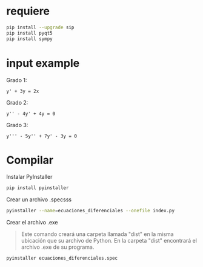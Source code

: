 # requiere 
```bash
pip install --upgrade sip
pip install pyqt5
pip install sympy
```
# input example
Grado 1: 
~~~
y' + 3y = 2x
~~~

Grado 2:
~~~
y'' - 4y' + 4y = 0
~~~

Grado 3:
~~~
y''' - 5y'' + 7y' - 3y = 0
~~~

# Compilar
Instalar PyInstaller
```bash
pip install pyinstaller
```
Crear un archivo .specsss
```bash
pyinstaller --name=ecuaciones_diferenciales --onefile index.py
```
Crear el archivo .exe
> Este comando creará una carpeta llamada "dist" en la misma ubicación que su archivo de Python. En la carpeta "dist" encontrará el archivo .exe de su programa.
```bash
pyinstaller ecuaciones_diferenciales.spec 
```
